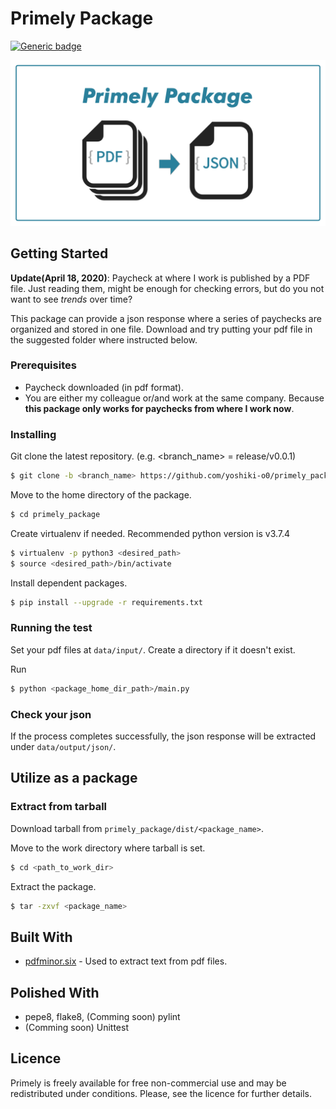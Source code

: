 # Primely Package

<!-- ##### Analyse your paycheck -->

[![Generic badge](https://img.shields.io/badge/python-v3.7.4-336E9F.svg)](https://shields.io/)

<!-- ![Theme image](demo/output/income_timechart.png) -->
![Theme image](images/primely_package.png)

## Getting Started
<!-- TODO: Update below dates every time you commit!  -->
**Update(April 18, 2020)**: Paycheck at where I work is published by a PDF file. Just reading them, might be enough for checking errors, but do you not want to see *trends* over time?

This package can provide a json response where a series of paychecks are organized and stored in one file. Download and try putting your pdf file in the suggested folder where instructed below.

### Prerequisites
* Paycheck downloaded (in pdf format). 
* You are either my colleague or/and work at the same company. Because **this package only works for paychecks from where I work now**.


### Installing
Git clone the latest repository. (e.g. <branch_name> = release/v0.0.1)
```bash
$ git clone -b <branch_name> https://github.com/yoshiki-o0/primely_package.git
```

Move to the home directory of the package.
```bash
$ cd primely_package
```

Create virtualenv if needed. Recommended python version is v3.7.4
```bash
$ virtualenv -p python3 <desired_path>
$ source <desired_path>/bin/activate
```

Install dependent packages.
```bash
$ pip install --upgrade -r requirements.txt
```

### Running the test
<!-- ### Process your data -->

Set your pdf files at `data/input/`. Create a directory if it doesn't exist.

Run <br>
```bash
$ python <package_home_dir_path>/main.py
```

### Check your json
If the process completes successfully, the json response will be extracted under `data/output/json/`.


## Utilize as a package
### Extract from tarball
Download tarball from `primely_package/dist/<package_name>`.

Move to the work directory where tarball is set.
```bash
$ cd <path_to_work_dir>
```

Extract the package.
```bash
$ tar -zxvf <package_name>
```

## Built With
* [pdfminor.six](https://github.com/pdfminer/pdfminer.six) - Used to extract text from pdf files.

## Polished With
* pepe8, flake8, (Comming soon) pylint
* (Comming soon) Unittest

## Licence
Primely is freely available for free non-commercial use and may be redistributed under conditions. Please, see the licence for further details.